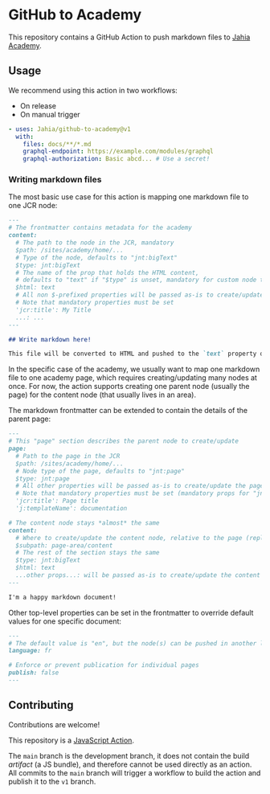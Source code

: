 # GitHub to Academy

This repository contains a GitHub Action to push markdown files to [Jahia Academy](https://academy.jahia.com/).

## Usage

We recommend using this action in two workflows:

- On release
- On manual trigger

```yaml
- uses: Jahia/github-to-academy@v1
  with:
    files: docs/**/*.md
    graphql-endpoint: https://example.com/modules/graphql
    graphql-authorization: Basic abcd... # Use a secret!
```

### Writing markdown files

The most basic use case for this action is mapping one markdown file to one JCR node:

```md
---
# The frontmatter contains metadata for the academy
content:
  # The path to the node in the JCR, mandatory
  $path: /sites/academy/home/...
  # Type of the node, defaults to "jnt:bigText"
  $type: jnt:bigText
  # The name of the prop that holds the HTML content,
  # defaults to "text" if "$type" is unset, mandatory for custom node types
  $html: text
  # All non $-prefixed properties will be passed as-is to create/update the node
  # Note that mandatory properties must be set
  'jcr:title': My Title
  ...: ...
---

## Write markdown here!

This file will be converted to HTML and pushed to the `text` property of the big text node type.
```

In the specific case of the academy, we usually want to map one markdown file to one academy page, which requires creating/updating many nodes at once. For now, the action supports creating one parent node (usually the page) for the content node (that usually lives in an area).

The markdown frontmatter can be extended to contain the details of the parent page:

```md
---
# This "page" section describes the parent node to create/update
page:
  # Path to the page in the JCR
  $path: /sites/academy/home/...
  # Node type of the page, defaults to "jnt:page"
  $type: jnt:page
  # All other properties will be passed as-is to create/update the page node
  # Note that mandatory properties must be set (mandatory props for "jnt:page":)
  'jcr:title': Page title
  'j:templateName': documentation

# The content node stays *almost* the same
content:
  # Where to create/update the content node, relative to the page (replaces $path)
  $subpath: page-area/content
  # The rest of the section stays the same
  $type: jnt:bigText
  $html: text
  ...other props...: will be passed as-is to create/update the content node
---

I'm a happy markdown document!
```

Other top-level properties can be set in the frontmatter to override default values for one specific document:

```md
---
# The default value is "en", but the node(s) can be pushed in another language
language: fr

# Enforce or prevent publication for individual pages
publish: false
---
```

## Contributing

Contributions are welcome!

This repository is a [JavaScript Action](https://docs.github.com/en/actions/tutorials/create-actions/create-a-javascript-action).

The `main` branch is the development branch, it does not contain the build _artifact_ (a JS bundle), and therefore cannot be used directly as an action. All commits to the `main` branch will trigger a workflow to build the action and publish it to the `v1` branch.
